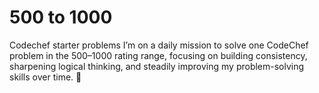 # 500 to 1000
Codechef starter problems
I’m on a daily mission to solve one CodeChef problem in the 500–1000 rating range, focusing on building consistency, sharpening logical thinking, and steadily improving my problem-solving skills over time. 🚀
